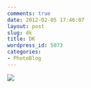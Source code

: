 ```yaml
---
comments: true
date: 2012-02-05 17:46:07
layout: post
slug: dk
title: DK
wordpress_id: 5073
categories:
- PhotoBlog
---
```


![](http://ryanfitzer.com/main/wp-content/uploads/2012/02/photo-950x709.jpg)
